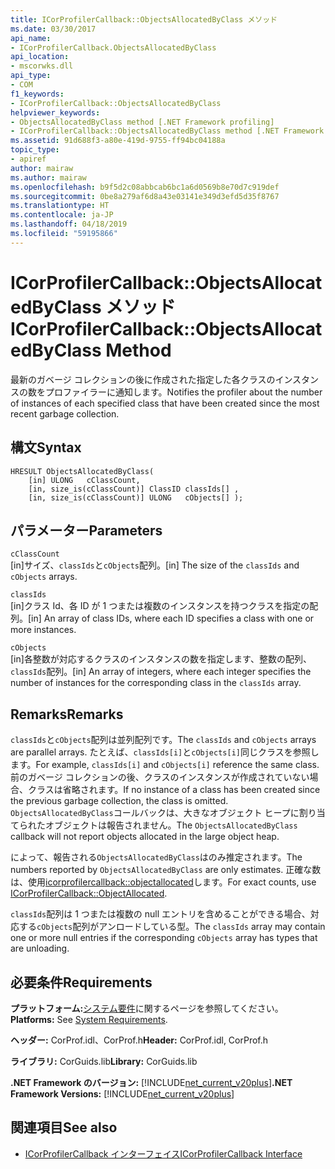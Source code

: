 ```yaml
---
title: ICorProfilerCallback::ObjectsAllocatedByClass メソッド
ms.date: 03/30/2017
api_name:
- ICorProfilerCallback.ObjectsAllocatedByClass
api_location:
- mscorwks.dll
api_type:
- COM
f1_keywords:
- ICorProfilerCallback::ObjectsAllocatedByClass
helpviewer_keywords:
- ObjectsAllocatedByClass method [.NET Framework profiling]
- ICorProfilerCallback::ObjectsAllocatedByClass method [.NET Framework profiling]
ms.assetid: 91d688f3-a80e-419d-9755-ff94bc04188a
topic_type:
- apiref
author: mairaw
ms.author: mairaw
ms.openlocfilehash: b9f5d2c08abbcab6bc1a6d0569b8e70d7c919def
ms.sourcegitcommit: 0be8a279af6d8a43e03141e349d3efd5d35f8767
ms.translationtype: HT
ms.contentlocale: ja-JP
ms.lasthandoff: 04/18/2019
ms.locfileid: "59195866"
---
```

# <a name="icorprofilercallbackobjectsallocatedbyclass-method"></a><span data-ttu-id="7fa47-102">ICorProfilerCallback::ObjectsAllocatedByClass メソッド</span><span class="sxs-lookup"><span data-stu-id="7fa47-102">ICorProfilerCallback::ObjectsAllocatedByClass Method</span></span>
<span data-ttu-id="7fa47-103">最新のガベージ コレクションの後に作成された指定した各クラスのインスタンスの数をプロファイラーに通知します。</span><span class="sxs-lookup"><span data-stu-id="7fa47-103">Notifies the profiler about the number of instances of each specified class that have been created since the most recent garbage collection.</span></span>  
  
## <a name="syntax"></a><span data-ttu-id="7fa47-104">構文</span><span class="sxs-lookup"><span data-stu-id="7fa47-104">Syntax</span></span>  
  
```  
HRESULT ObjectsAllocatedByClass(  
    [in] ULONG   cClassCount,  
    [in, size_is(cClassCount)] ClassID classIds[] ,  
    [in, size_is(cClassCount)] ULONG   cObjects[] );  
```  
  
## <a name="parameters"></a><span data-ttu-id="7fa47-105">パラメーター</span><span class="sxs-lookup"><span data-stu-id="7fa47-105">Parameters</span></span>  
 `cClassCount`  
 <span data-ttu-id="7fa47-106">[in]サイズ、`classIds`と`cObjects`配列。</span><span class="sxs-lookup"><span data-stu-id="7fa47-106">[in] The size of the `classIds` and `cObjects` arrays.</span></span>  
  
 `classIds`  
 <span data-ttu-id="7fa47-107">[in]クラス Id、各 ID が 1 つまたは複数のインスタンスを持つクラスを指定の配列。</span><span class="sxs-lookup"><span data-stu-id="7fa47-107">[in] An array of class IDs, where each ID specifies a class with one or more instances.</span></span>  
  
 `cObjects`  
 <span data-ttu-id="7fa47-108">[in]各整数が対応するクラスのインスタンスの数を指定します、整数の配列、`classIds`配列。</span><span class="sxs-lookup"><span data-stu-id="7fa47-108">[in] An array of integers, where each integer specifies the number of instances for the corresponding class in the `classIds` array.</span></span>  
  
## <a name="remarks"></a><span data-ttu-id="7fa47-109">Remarks</span><span class="sxs-lookup"><span data-stu-id="7fa47-109">Remarks</span></span>  
 <span data-ttu-id="7fa47-110">`classIds`と`cObjects`配列は並列配列です。</span><span class="sxs-lookup"><span data-stu-id="7fa47-110">The `classIds` and `cObjects` arrays are parallel arrays.</span></span> <span data-ttu-id="7fa47-111">たとえば、`classIds[i]`と`cObjects[i]`同じクラスを参照します。</span><span class="sxs-lookup"><span data-stu-id="7fa47-111">For example, `classIds[i]` and `cObjects[i]` reference the same class.</span></span> <span data-ttu-id="7fa47-112">前のガベージ コレクションの後、クラスのインスタンスが作成されていない場合、クラスは省略されます。</span><span class="sxs-lookup"><span data-stu-id="7fa47-112">If no instance of a class has been created since the previous garbage collection, the class is omitted.</span></span> <span data-ttu-id="7fa47-113">`ObjectsAllocatedByClass`コールバックは、大きなオブジェクト ヒープに割り当てられたオブジェクトは報告されません。</span><span class="sxs-lookup"><span data-stu-id="7fa47-113">The `ObjectsAllocatedByClass` callback will not report objects allocated in the large object heap.</span></span>  
  
 <span data-ttu-id="7fa47-114">によって、報告される`ObjectsAllocatedByClass`はのみ推定されます。</span><span class="sxs-lookup"><span data-stu-id="7fa47-114">The numbers reported by `ObjectsAllocatedByClass` are only estimates.</span></span> <span data-ttu-id="7fa47-115">正確な数は、使用[icorprofilercallback::objectallocated](../../../../docs/framework/unmanaged-api/profiling/icorprofilercallback-objectallocated-method.md)します。</span><span class="sxs-lookup"><span data-stu-id="7fa47-115">For exact counts, use [ICorProfilerCallback::ObjectAllocated](../../../../docs/framework/unmanaged-api/profiling/icorprofilercallback-objectallocated-method.md).</span></span>  
  
 <span data-ttu-id="7fa47-116">`classIds`配列は 1 つまたは複数の null エントリを含めることができる場合、対応する`cObjects`配列がアンロードしている型。</span><span class="sxs-lookup"><span data-stu-id="7fa47-116">The `classIds` array may contain one or more null entries if the corresponding `cObjects` array has types that are unloading.</span></span>  
  
## <a name="requirements"></a><span data-ttu-id="7fa47-117">必要条件</span><span class="sxs-lookup"><span data-stu-id="7fa47-117">Requirements</span></span>  
 <span data-ttu-id="7fa47-118">**プラットフォーム:**[システム要件](../../../../docs/framework/get-started/system-requirements.md)に関するページを参照してください。</span><span class="sxs-lookup"><span data-stu-id="7fa47-118">**Platforms:** See [System Requirements](../../../../docs/framework/get-started/system-requirements.md).</span></span>  
  
 <span data-ttu-id="7fa47-119">**ヘッダー:** CorProf.idl、CorProf.h</span><span class="sxs-lookup"><span data-stu-id="7fa47-119">**Header:** CorProf.idl, CorProf.h</span></span>  
  
 <span data-ttu-id="7fa47-120">**ライブラリ:** CorGuids.lib</span><span class="sxs-lookup"><span data-stu-id="7fa47-120">**Library:** CorGuids.lib</span></span>  
  
 <span data-ttu-id="7fa47-121">**.NET Framework のバージョン:** [!INCLUDE[net_current_v20plus](../../../../includes/net-current-v20plus-md.md)]</span><span class="sxs-lookup"><span data-stu-id="7fa47-121">**.NET Framework Versions:** [!INCLUDE[net_current_v20plus](../../../../includes/net-current-v20plus-md.md)]</span></span>  
  
## <a name="see-also"></a><span data-ttu-id="7fa47-122">関連項目</span><span class="sxs-lookup"><span data-stu-id="7fa47-122">See also</span></span>

- [<span data-ttu-id="7fa47-123">ICorProfilerCallback インターフェイス</span><span class="sxs-lookup"><span data-stu-id="7fa47-123">ICorProfilerCallback Interface</span></span>](../../../../docs/framework/unmanaged-api/profiling/icorprofilercallback-interface.md)
